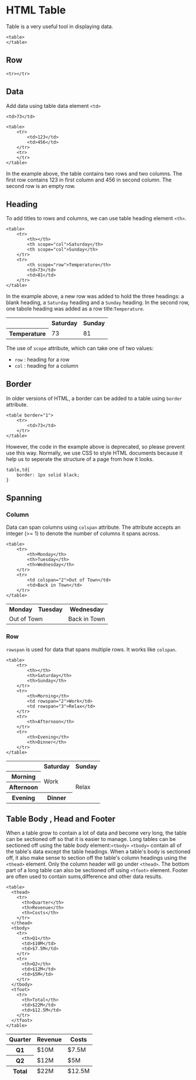 # HTML Table

Table is a very useful tool in displaying data.
```
<table>
</table>
```

## Row
`<tr></tr>`

## Data
Add data using table data element `<td>`

`<td>73</td>`

```
<table>
    <tr>
        <td>123</td>
        <td>456</td>
    </tr>
    <tr>
    </tr>
</table>
```
In the example above, the table contains two rows and two columns. The first row contains 123 in first column and 456 in second column. The second row is an empty row.

## Heading
To add titles to rows and columns, we can use table heading element `<th>`.
```
<table>
    <tr>
        <th></th>
        <th scope="col">Saturday</th>
        <th scope="col">Sunday</th>
    </tr>
    <tr>
        <th scope="row">Temperature</th>
        <td>73</td>
        <td>81</td>
    </tr>
</table>
```
In the example above, a new row was added to hold the three headings: a blank heading, a `Saturday` heading and a `Sunday` heading. In the second row, one tabole heading was added as a row title:`Temperature`.
<table>
    <tr>
        <th></th>
        <th scope="col">Saturday</th>
        <th scope="col">Sunday</th>
    </tr>
    <tr>
        <th scope="row">Temperature</th>
        <td>73</td>
        <td>81</td>
    </tr>
</table>

The use of `scope` attribute, which can take one of two values:
- `row` : heading for a row
- `col` : heading for a column

## Border
In older versions of HTML, a border can be added to a table using `border` attribute.
```
<table border="1">
    <tr>
        <td>73</td>
    </tr>
</table>
```
However, the code in the example above is deprecated, so please prevent use this way.
Normally, we use CSS to style HTML documents because it help us to seperate the structure of a page from how it looks.
```
table,td{
    border: 1px solid black;
}
```

## Spanning
### Column
Data can span columns using `colspan` attribute. The attribute accepts an integer (>= 1) to denote the number of columns it spans across.
```
<table>
    <tr>
        <th>Monday</th>
        <th>Tuesday</th>
        <th>Wednesday</th>
    </tr>
    <tr>
        <td colspan="2">Out of Town</td>
        <td>Back in Town</td>
    </tr>
</table>
```
<table>
    <tr>
        <th>Monday</th>
        <th>Tuesday</th>
        <th>Wednesday</th>
    </tr>
    <tr>
        <td colspan="2">Out of Town</td>
        <td>Back in Town</td>
    </tr>
</table>

### Row
`rowspan` is used for data that spans multiple rows. It works like `colspan`.

```
<table>
    <tr>
        <th></th>
        <th>Saturday</th>
        <th>Sunday</th>
    </tr>
    <tr>
        <th>Morning</th>
        <td rowspan="2">Work</td>
        <td rowspan="3">Relax</td>
    </tr>
    <tr>
        <th>Afternoon</th>
    </tr>
    <tr>
        <th>Evening</th>
        <th>Dinner</th>
    </tr>
</table>
```
<table>
    <tr>
        <th></th>
        <th>Saturday</th>
        <th>Sunday</th>
    </tr>
    <tr>
        <th>Morning</th>
        <td rowspan="2">Work</td>
        <td rowspan="3">Relax</td>
    </tr>
    <tr>
        <th>Afternoon</th>
    </tr>
    <tr>
        <th>Evening</th>
        <th>Dinner</th>
    </tr>
</table>

## Table Body , Head and Footer
When a table grow to contain a lot of data and become very long, the table can be sectioned off so that it is easier to manage. Long tables can be sectioned off using the table *body* element:`<tbody>`
`<tbody>` contain all of the table's data except the table headings. When a table's body is sectioned off, it also make sense to section off the table's column headings using the `<thead>` element.
Only the column header will go under `<thead>`.
The bottom part of a long table can also be sectioned off using `<tfoot>` element. Footer are often used to contain sums,difference and other data results.
```
<table>
  <thead>
    <tr>
      <th>Quarter</th>
      <th>Revenue</th>
      <th>Costs</th>
    </tr>
  </thead>
  <tbody>
    <tr>
      <th>Q1</th>
      <td>$10M</td>
      <td>$7.5M</td>
    </tr>
    <tr>
      <th>Q2</th>
      <td>$12M</td>
      <td>$5M</td>
    </tr>
  </tbody>
  <tfoot>
    <tr>
      <th>Total</th>
      <td>$22M</td>
      <td>$12.5M</td>
    </tr>
  </tfoot>
</table>
```
<table>
  <thead>
    <tr>
      <th>Quarter</th>
      <th>Revenue</th>
      <th>Costs</th>
    </tr>
  </thead>
  <tbody>
    <tr>
      <th>Q1</th>
      <td>$10M</td>
      <td>$7.5M</td>
    </tr>
    <tr>
      <th>Q2</th>
      <td>$12M</td>
      <td>$5M</td>
    </tr>
  </tbody>
  <tfoot>
    <tr>
      <th>Total</th>
      <td>$22M</td>
      <td>$12.5M</td>
    </tr>
  </tfoot>
</table>

